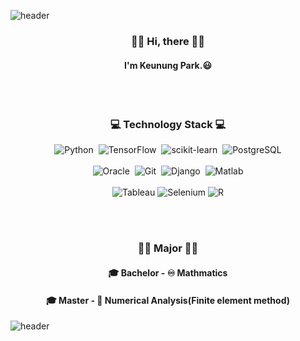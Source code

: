 ![header](https://capsule-render.vercel.app/api?type=Waving&color=BEDAEE&height=200&section=header&text=꾸준,%20성장,%20개발&fontSize=75&fontColor=FFFFFF)

<h3 align="center"> 👋🏻 Hi, there 👋🏻 </h3>
<h4 align="center"> I'm Keunung Park.😃 </h4>
<br>
<br>

<h3 align="center">💻 Technology Stack 💻</h3>
<p align="center">
    <img alt="Python" src ="https://img.shields.io/badge/Python-3776AB.svg?&style=for-the-badge&logo=Python&logoColor=white"/>&nbsp
    <img alt="TensorFlow" src ="https://img.shields.io/badge/TensorFlow-FF6F00.svg?&style=for-the-badge&logo=TensorFlow&logoColor=white"/>&nbsp
    <img alt="scikit-learn" src ="https://img.shields.io/badge/scikit-learn-F7931E.svg?&style=for-the-badge&logo=scikit-learn&logoColor=white"/>&nbsp
    <img alt="PostgreSQL" src ="https://img.shields.io/badge/PostgreSQL-4169E1.svg?&style=for-the-badge&logo=PostgreSQL&logoColor=white"/>  
    <br>
    <br>
    <img alt="Oracle" src ="https://img.shields.io/badge/Oracle-F80000.svg?&style=for-the-badge&logo=Oracle&logoColor=white"/>&nbsp
    <img alt="Git" src ="https://img.shields.io/badge/Git-F05032.svg?&style=for-the-badge&logo=Git&logoColor=white"/>&nbsp
    <img alt="Django" src ="https://img.shields.io/badge/Django-092E20.svg?&style=for-the-badge&logo=Django&logoColor=white"/>&nbsp
    <img alt="Matlab" src ="https://img.shields.io/badge/Matlab-5351.svg?&style=for-the-badge&logo=Matlab&logoColor=white"/>
    <br>
    <br>
    <img alt="Tableau" src ="https://img.shields.io/badge/Tableau-E97627.svg?&style=for-the-badge&logo=Tableau&logoColor=white"/>
    <img alt="Selenium" src ="https://img.shields.io/badge/Selenium-43B02A.svg?&style=for-the-badge&logo=Selenium&logoColor=white"/>
    <img alt="R" src ="https://img.shields.io/badge/R-276DC3.svg?&style=for-the-badge&logo=Selenium&logoColor=white"/>

</p>
<br><br>



<h3 align="center">✍🏻 Major ✍🏻</h3>

#### <p align="center">🎓 Bachelor - ♾️ Mathmatics </p>
#### <p align="center">🎓 Master - 🔢 Numerical Analysis(Finite element method) </p>



<!--
**pgw928/pgw928** is a ✨ _special_ ✨ repository because its `README.md` (this file) appears on your GitHub profile.

Here are some ideas to get you started:

- 🔭 I’m currently working on ...
- 🌱 I’m currently learning ...
- 👯 I’m looking to collaborate on ...
- 🤔 I’m looking for help with ...
- 💬 Ask me about ...
- 📫 How to reach me: ...
- 😄 Pronouns: ...
- ⚡ Fun fact: ...
- https://simpleicons.org/
-->



![header](https://capsule-render.vercel.app/api?type=Waving&color=E7E164&height=200&section=footer)
